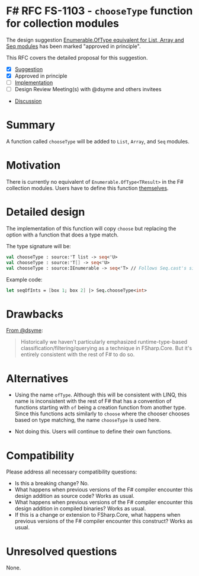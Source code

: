 # F# RFC FS-1103 - `chooseType` function for collection modules

The design suggestion [Enumerable.OfType<TResult> equivalent for List, Array and Seq modules](https://github.com/fsharp/fslang-suggestions/issues/527) has been marked "approved in principle".

This RFC covers the detailed proposal for this suggestion.

- [x] [Suggestion](https://github.com/fsharp/fslang-suggestions/issues/527)
- [x] Approved in principle
- [ ] [Implementation](https://github.com/dotnet/fsharp/pull/FILL-ME-IN)
- [ ] Design Review Meeting(s) with @dsyme and others invitees
- [Discussion](https://github.com/fsharp/fslang-design/discussions/581)

# Summary

A function called `chooseType` will be added to `List`, `Array`, and `Seq` modules.

# Motivation

There is currently no equivalent of `Enumerable.OfType<TResult>` in the F# collection modules. Users have to define
this function [themselves](https://stackoverflow.com/q/2521254/5429648).

# Detailed design

The implementation of this function will copy `choose` but replacing the option with a function that does a type match.

The type signature will be:
```fs
val chooseType : source:'T list -> seq<'U>
val chooseType : source:'T[] -> seq<'U>
val chooseType : source:IEnumerable -> seq<'T> // Follows Seq.cast's signature
```

Example code:

```fsharp
let seqOfInts = [box 1; box 2] |> Seq.chooseType<int>
```

# Drawbacks

[From @dsyme](https://github.com/fsharp/fslang-suggestions/issues/527#issuecomment-521980214):
> Historically we haven't particularly emphasized runtime-type-based classification/filtering/querying
> as a technique in FSharp.Core. But it's entirely consistent with the rest of F# to do so.

# Alternatives

- Using the name `ofType`. Although this will be consistent with LINQ, this name is inconsistent with
the rest of F# that has a convention of functions starting with `of` being a creation function from another type.
Since this functions acts similarly to `choose` where the chooser chooses based on type matching, the name `chooseType` is used here.

- Not doing this. Users will continue to define their own functions.

# Compatibility

Please address all necessary compatibility questions:

* Is this a breaking change? No.
* What happens when previous versions of the F# compiler encounter this design addition as source code? Works as usual.
* What happens when previous versions of the F# compiler encounter this design addition in compiled binaries? Works as usual.
* If this is a change or extension to FSharp.Core, what happens when previous versions of the F# compiler encounter this construct? Works as usual.


# Unresolved questions

None.
